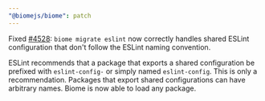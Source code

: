 ```yaml
---
"@biomejs/biome": patch
---
```


Fixed [#4528](https://github.com/biomejs/biome/issues/4528): `biome migrate eslint` now correctly handles shared ESLint configuration that don't follow the ESLint naming convention.

ESLint recommends that a package that exports a shared configuration be prefixed with `eslint-config-` or simply named `eslint-config`.
This is only a recommendation.
Packages that export shared configurations can have arbitrary names.
Biome is now able to load any package.
